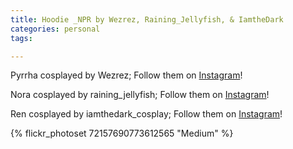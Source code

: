 ```yaml
---
title: Hoodie _NPR by Wezrez, Raining_Jellyfish, & IamtheDark
categories: personal
tags: 

---
```


Pyrrha cosplayed by Wezrez; Follow them on [Instagram](https://www.instagram.com/Wezrez)!

Nora cosplayed by raining_jellyfish; Follow them on [Instagram](https://www.instagram.com/raining_jellyfish)!

Ren cosplayed by iamthedark_cosplay; Follow them on [Instagram](https://www.instagram.com/iamthedark_cosplay)!

{% flickr_photoset 72157690773612565 "Medium" %}